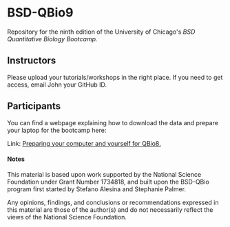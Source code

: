 # BSD-QBio9

Repository for the ninth edition of the University of Chicago's *BSD
Quantitative Biology Bootcamp.*

## Instructors

Please upload your tutorials/workshops in the right place. If you need
to get access, email John your GitHub ID.

## Participants

You can find a webpage explaining how to download the data and prepare
your laptop for the bootcamp here:

Link: [Preparing your computer and yourself for QBio8.](https://jnovembre.github.io/BSD-QBio8/)

#### Notes

This material is based upon work supported by the National Science
Foundation under Grant Number 1734818, and built upon the BSD-QBio
program first started by Stefano Alesina and Stephanie Palmer.

Any opinions, findings, and conclusions or recommendations expressed
in this material are those of the author(s) and do not necessarily
reflect the views of the National Science Foundation.

